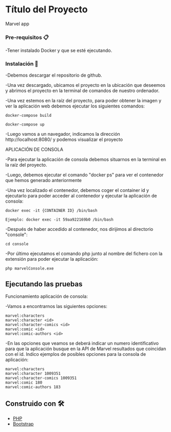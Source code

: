 # Título del Proyecto

Marvel app

### Pre-requisitos 📋

-Tener instalado Docker y que se esté ejecutando.

### Instalación 🔧

-Debemos descargar el repositorio de github.

-Una vez descargado, ubicamos el proyecto en la ubicación que deseemos y abrimos el proyecto en la terminal de comandos de nuestro ordenador.

-Una vez estemos en la raíz del proyecto, para poder obtener la imagen y ver la aplicación web debemos ejecutar los siguientes comandos:

    docker-compose build

    docker-compose up

-Luego vamos a un navegador, indicamos la dirección http://localhost:8080/ y podemos visualizar el proyecto

APLICACIÓN DE CONSOLA

-Para ejecutar la aplicación de consola debemos situarnos en la terminal en la raíz del proyecto.

-Luego, debemos ejecutar el comando "docker ps" para ver el contenedor que hemos generado anteriormente

-Una vez localizado el contenedor, debemos coger el container id y ejecutarlo para poder acceder al contenedor y ejecutar la aplicación de consola:

    docker exec -it {CONTAINER ID} /bin/bash

    Ejemplo: docker exec -it 59aa922169b0 /bin/bash

-Después de haber accedido al contenedor, nos dirijimos al directorio "console":

    cd console

-Por último ejecutamos el comando php junto al nombre del fichero con la extensión para poder ejecutar la aplicación:

    php marvelConsole.exe

## Ejecutando las pruebas 

Funcionamiento aplicación de consola:

-Vamos a encontrarnos las siguientes opciones:

    marvel:characters
    marvel:character <id>
    marvel:character-comics <id>
    marvel:comic <id>
    marvel:comic-authors <id>

-En las opciones que veamos <id> se deberá indicar un numero identificativo para que la aplicación busque en la API de Marvel resultados que coincidan con el id. Indico ejemplos de posibles opciones para la consola de aplicación:

    marvel:characters
    marvel:character 1009351
    marvel:character-comics 1009351
    marvel:comic 180
    marvel:comic-authors 183


## Construido con 🛠️

* [PHP](https://www.php.net/manual/es/intro-whatis.php)
* [Bootstrap](https://getbootstrap.com/docs/5.1/getting-started/introduction/) 
